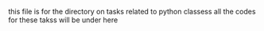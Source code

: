 this file is for the directory on tasks related to python classess
all the codes for these takss will be under here
